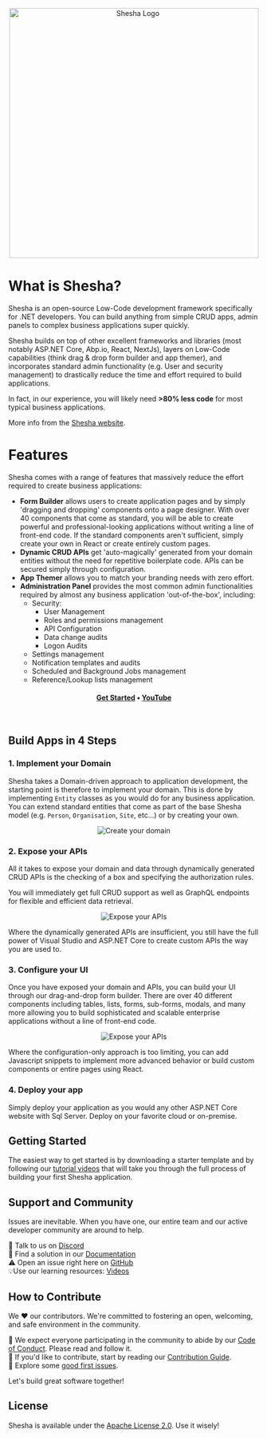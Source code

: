 <p align="center">
<a href="https://www.shesha.io?utm_source=github&utm_medium=organic&utm_campaign=readme">
  <img src="https://github.com/shesha-io/shesha-framework/blob/main/static/Shesha_Horizontal.png" alt="Shesha Logo" width="500">
</a>
</p>

# What is Shesha?
<p>Shesha is an open-source Low-Code development framework specifically for .NET developers. You can build anything from simple CRUD apps, admin panels to complex business applications super quickly.</p>

Shesha builds on top of other excellent frameworks and libraries (most notably ASP\.NET Core, Abp\.io, React, NextJs), layers on Low-Code capabilities (think drag & drop form builder and app themer), and incorporates standard admin functionality (e.g. User and security management) to drastically reduce the time and effort required to build applications.

In fact, in our experience, you will likely need **>80% less code** for most typical business applications.

More info from the [Shesha website](https://shesha.io/).

# Features

Shesha comes with a range of features that massively reduce the effort required to create business applications:
* **Form Builder** allows users to create application pages and by simply 'dragging and dropping' components onto a page designer. With over 40 components that come as standard, you will be able to create powerful and professional-looking applications without writing a line of front-end code. If the standard components aren't sufficient, simply create your own in React or create entirely custom pages.
* **Dynamic CRUD APIs** get 'auto-magically' generated from your domain entities without the need for repetitive boilerplate code. APIs can be secured simply through configuration.
* **App Themer** allows you to match your branding needs with zero effort.
* **Administration Panel** provides the most common admin functionalities required by almost any business application 'out-of-the-box', including:
  * Security:
    * User Management
    * Roles and permissions management
    * API Configuration
    * Data change audits
    * Logon Audits
  * Settings management
  * Notification templates and audits
  * Scheduled and Background Jobs management
  * Reference/Lookup lists management

<h4 align="center">
  <b><a href="https://www.shesha.io/get-started-with-shesha">Get Started</a></b>
  •
  <b><a href="https://www.youtube.com/@Shesha01">YouTube</a></b>
</h4>

<br />

## Build Apps in 4 Steps

### 1. Implement your Domain

Shesha takes a Domain-driven approach to application development, the starting point is therefore to implement your domain. This is done by implementing `Entity` classes as you would do for any business application. You can extend standard entities that come as part of the base Shesha model (e.g. `Person`, `Organisation`, `Site`, etc...) or by creating your own.
<p align="center">
<img alt="Create your domain" src="https://github.com/shesha-io/shesha-framework/blob/main/static/domain-entity.gif" />
</p>

### 2. Expose your APIs
All it takes to expose your domain and data through dynamically generated CRUD APIs is the checking of a box and specifying the authorization rules.

You will immediately get full CRUD support as well as GraphQL endpoints for flexible and efficient data retrieval.

<p align="center">
<img alt="Expose your APIs" src="https://github.com/shesha-io/shesha-framework/blob/main/static/generate-api.gif" />
</p>

Where the dynamically generated APIs are insufficient, you still have the full power of Visual Studio and ASP.NET Core to create custom APIs the way you are used to.

### 3. Configure your UI

Once you have exposed your domain and APIs, you can build your UI through our drag-and-drop form builder. There are over 40 different components including tables, lists, forms, sub-forms, modals, and many more allowing you to build sophisticated and scalable enterprise applications without a line of front-end code.

<p align="center">
<img alt="Expose your APIs" src="https://github.com/shesha-io/shesha-framework/blob/main/static/form-configuration.gif" />
</p>

Where the configuration-only approach is too limiting, you can add Javascript snippets to implement more advanced behavior or build custom components or entire pages using React.

### 4. Deploy your app

Simply deploy your application as you would any other ASP.NET Core website with Sql Server. Deploy on your favorite cloud or on-premise.


## Getting Started

The easiest way to get started is by downloading a starter template and by following our [tutorial videos](https://www.youtube.com/watch?v=-QqzmP30kBs&list=PLEFomNQeAmo2Azy7aWqjX5oiIAeKiFCzt) that will take you through the full process of building your first Shesha application.

## Support and Community

Issues are inevitable. When you have one, our entire team and our active developer community are around to help.<br>

💬 Talk to us on [Discord](https://discord.gg/pdDh7JRNGp)<br>
📄 Find a solution in our [Documentation](https://docs.shesha.io/docs/get-started/Introduction)<br>
⚠️ Open an issue right here on [GitHub](https://github.com/shesha-io/shesha-framework/issues)<br>
💡Use our learning resources: [Videos](https://www.youtube.com/@Shesha01)<br>

## How to Contribute

We ❤️ our contributors. We're committed to fostering an open, welcoming, and safe environment in the community.

📕 We expect everyone participating in the community to abide by our [Code of Conduct](https://github.com/shesha-io/shesha-framework/CODE_OF_CONDUCT.md). Please read and follow it. <br>
🤝 If you'd like to contribute, start by reading our [Contribution Guide](https://github.com/shesha-io/shesha-framework/CONTRIBUTING.md).<br>
👾 Explore some [good first issues](https://github.com/shesha-io/shesha-framework/issues?q=is%3Aopen+is%3Aissue+label%3A%22good+first+issue%22).<br>

Let's build great software together!

## License

Shesha is available under the [Apache License 2.0](https://github.com/shesha-io/shesha-framework/blob/main/LICENSE.md). Use it wisely!

